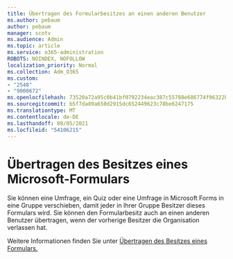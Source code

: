 ```yaml
---
title: Übertragen des Formularbesitzes an einen anderen Benutzer
ms.author: pebaum
author: pebaum
manager: scotv
ms.audience: Admin
ms.topic: article
ms.service: o365-administration
ROBOTS: NOINDEX, NOFOLLOW
localization_priority: Normal
ms.collection: Adm_O365
ms.custom:
- "2548"
- "9000672"
ms.openlocfilehash: 73520a72a95c0b41bf0792234eac387c55788e686774f96322b202fb82b12eb6
ms.sourcegitcommit: b5f7da89a650d2915dc652449623c78be6247175
ms.translationtype: MT
ms.contentlocale: de-DE
ms.lasthandoff: 08/05/2021
ms.locfileid: "54106215"
---
```

# <a name="transfer-ownership-of-a-microsoft-form"></a>Übertragen des Besitzes eines Microsoft-Formulars

Sie können eine Umfrage, ein Quiz oder eine Umfrage in Microsoft Forms in eine Gruppe verschieben, damit jeder in Ihrer Gruppe Besitzer dieses Formulars wird. Sie können den Formularbesitz auch an einen anderen Benutzer übertragen, wenn der vorherige Besitzer die Organisation verlassen hat.

Weitere Informationen finden Sie unter [Übertragen des Besitzes eines Formulars.](https://support.office.com/article/Transfer-ownership-of-a-form-921a6361-a4e5-44ea-bce9-c4ed63aa54b4)